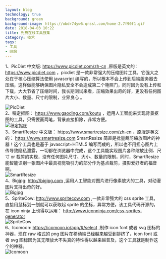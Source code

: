 ```yaml
---
layout: blog
technology: true
background: green
background-image: https://obdr74yw6.qnssl.com/home-2.7f90f1.gif
date: 2018-04-03 10:22
title: 免费在线工具搜集
category: 技术
tags:
- 工具
- 网站
---
```


1、PicDiet 中文版: https://www.picdiet.com/zh-cn ,原版是英文的： https://www.picdiet.com ，picdiet 是一款非常强大的压缩图片工具，它强大之处在于核心压缩算法使用 javascript 编写的，所以根本不会上传到后端服务器去压缩，这样做能够确保图片隐私安全不会造成第二个艳照门，同时因为没有上传和下载，大大节省了压缩时间，我长期测试来看，压缩效果出奇的好，更没有任何图片大小、数量、尺寸的限制，业界良心 。  

![PicDiet][1]  
2、稿定抠图： https://www.gaoding.com/koutu ，运用人工智能来实现背景抠图的工具，只需要画两笔，背景直接扣除，非常方便。  
![稿定抠图][2]  
3、SmartResize 中文版： https://www.smartresize.com/zh-cn ，原版是英文的： https://www.smartresize.com SmartResize 简直是批量裁剪缩放图片的神器！这个工具也是基于 javascript+HTML5 编写而成的，所以也不用担心图片上传导致隐私泄露，一切都在浏览器中完成，这个工具能实现图片各种缩放比例、尺寸 or 裁剪的实现，没有任何图片尺寸、大小、数量的限制，同时，SmartResize 能智能识别一张图片中最具视觉吸引力的部分作为基点裁剪，摄影爱好者的福音啊。  
![SmartResize][3]  
4、Bigjpg: http://bigjpg.com ,运用人工智能对图片进行像素放大的工具，对动漫图片支持出奇的好。  
![Bigjpg][4]  
5、SpriteCow: http://www.spritecow.com ,一款非常强大的 css sprite 工具，直接用鼠标划一划就可以获取起 sprite 的坐标，异常方便，该工具代码开源的，在 icon ninja 上也得以运用： http://www.iconninja.com/css-sprites-generator  
![SpriteCow][5]  
6、Icomoon: https://icomoon.io/app/#/select ,制作 icon font 或者 svg 图标的神器，现在 raw 格式的 png 图片在移动端已经越来越受到排挤了，icon font 或者 svg 图标因为其无限放大不失真的特性得以越来越普及，这个工具就是制作这个的神器。  
![Icomoon][6]


  [1]: https://i.loli.net/2018/04/01/5ac0a68a20096.jpg
  [2]: https://cdn.dancf.com/gaodingx/www/home-2.7f90f1.gif
  [3]: https://i.loli.net/2018/04/01/5ac0a8d254be7.jpg
  [4]: https://i.loli.net/2018/04/01/5ac0aae555797.jpg
  [5]: https://i.loli.net/2018/04/01/5ac0ac3f3b38d.jpg
  [6]: https://i.loli.net/2018/04/01/5ac0ad5ce4141.jpg